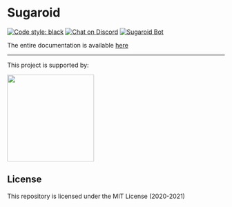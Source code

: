 # Sugaroid

[![Code style: black](https://img.shields.io/badge/code%20style-black-000000.svg)](https://github.com/psf/black)
[![Chat on Discord](https://img.shields.io/discord/801396971138580540?color=7281da&label=Chat%20on%20Discord&logo=discord&logoColor=white)](https://discord.gg/EWaYYYjgJw)
[![Sugaroid Bot](https://img.shields.io/badge/sugaroid-core-%23f70049)](https://github.com/sugaroidbot/sugaroid)

The entire documentation is available [here](https://g.sugaroid.srev.in/docs/introduction/introduction.html)



-----

<p>This project is supported by:</p>
<p>
  <a href="https://m.do.co/c/432d3b8ed4b3">
    <img src="https://opensource.nyc3.cdn.digitaloceanspaces.com/attribution/assets/SVG/DO_Logo_horizontal_blue.svg" width="201px">
  </a>
</p>

## License
This repository is licensed under the MIT License (2020-2021)
